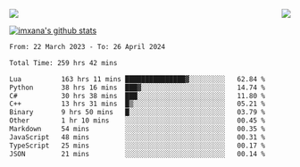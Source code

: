 <p>
  <a href="https://count.getloli.com/"><img src="https://count.getloli.com/get/@xana.readme?theme=moebooru-h"></a>
  <img src="https://weather-icon.journeyad.repl.co/@hangzhou?v=1" align="right">
</p>


<a href="https://github.com/imxana"><img align="center" src="https://github-readme-stats.vercel.app/api?username=imxana&show_icons=true&include_all_commits=true&hide_border=tru&custom_title=imxana%27s%20Github%20Stats" alt="imxana's github stats" /></a> 

<!--START_SECTION:waka-->

```txt
From: 22 March 2023 - To: 26 April 2024

Total Time: 259 hrs 42 mins

Lua          163 hrs 11 mins ███████████████▓░░░░░░░░░   62.84 %
Python       38 hrs 16 mins  ███▓░░░░░░░░░░░░░░░░░░░░░   14.74 %
C#           30 hrs 38 mins  ███░░░░░░░░░░░░░░░░░░░░░░   11.80 %
C++          13 hrs 31 mins  █▒░░░░░░░░░░░░░░░░░░░░░░░   05.21 %
Binary       9 hrs 50 mins   █░░░░░░░░░░░░░░░░░░░░░░░░   03.79 %
Other        1 hr 10 mins    ░░░░░░░░░░░░░░░░░░░░░░░░░   00.45 %
Markdown     54 mins         ░░░░░░░░░░░░░░░░░░░░░░░░░   00.35 %
JavaScript   48 mins         ░░░░░░░░░░░░░░░░░░░░░░░░░   00.31 %
TypeScript   25 mins         ░░░░░░░░░░░░░░░░░░░░░░░░░   00.17 %
JSON         21 mins         ░░░░░░░░░░░░░░░░░░░░░░░░░   00.14 %
```

<!--END_SECTION:waka-->

